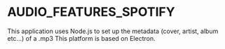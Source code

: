 # AUDIO_FEATURES_SPOTIFY

This application uses Node.js to set up the metadata (cover, artist, album etc...) of a .mp3
This platform is based on Electron.

